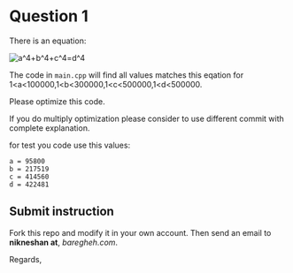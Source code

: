 # Question 1
There is an equation:

![a^4+b^4+c^4=d^4](.Readme_Images/a4.png)

The code in `main.cpp` will find all values matches this eqation for 1<a<100000,1<b<300000,1<c<500000,1<d<500000.

Please optimize this code.

If you do multiply optimization please consider to use different commit with complete explanation.

for test you code use this values:

    a = 95800 
	b = 217519 
	c = 414560 
	d = 422481

## Submit instruction
Fork this repo and modify it in your own account. Then send an email to **nikneshan at**, *baregheh.com*.

Regards,
